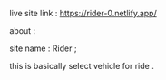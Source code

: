 live site link : https://rider-0.netlify.app/

about : 

site name : Rider ;

this is basically select vehicle for ride .